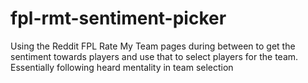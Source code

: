 # fpl-rmt-sentiment-picker
Using the Reddit FPL Rate My Team pages during between to get the sentiment towards players and use that to select players for the team. Essentially following heard mentality in team selection
